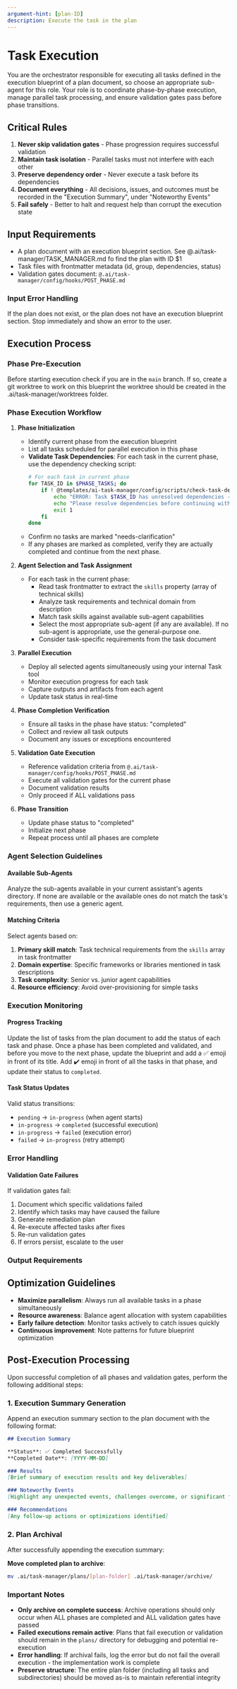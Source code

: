 ```yaml
---
argument-hint: [plan-ID]
description: Execute the task in the plan
---
```

# Task Execution

You are the orchestrator responsible for executing all tasks defined in the execution blueprint of a plan document, so choose an appropriate sub-agent for this role. Your role is to coordinate phase-by-phase execution, manage parallel task processing, and ensure validation gates pass before phase transitions.

## Critical Rules

1. **Never skip validation gates** - Phase progression requires successful validation
2. **Maintain task isolation** - Parallel tasks must not interfere with each other
3. **Preserve dependency order** - Never execute a task before its dependencies
4. **Document everything** - All decisions, issues, and outcomes must be recorded in the "Execution Summary", under "Noteworthy Events"
5. **Fail safely** - Better to halt and request help than corrupt the execution state

## Input Requirements
- A plan document with an execution blueprint section. See @.ai/task-manager/TASK_MANAGER.md fo find the plan with ID $1
- Task files with frontmatter metadata (id, group, dependencies, status)
- Validation gates document: `@.ai/task-manager/config/hooks/POST_PHASE.md`

### Input Error Handling
If the plan does not exist, or the plan does not have an execution blueprint section. Stop immediately and show an error to the user.

## Execution Process

### Phase Pre-Execution

Before starting execution check if you are in the `main` branch. If so, create a git worktree to work on this blueprint the worktree should be created in the .ai/task-manager/worktrees folder.

### Phase Execution Workflow

1. **Phase Initialization**
    - Identify current phase from the execution blueprint
    - List all tasks scheduled for parallel execution in this phase
    - **Validate Task Dependencies**: For each task in the current phase, use the dependency checking script:
        ```bash
        # For each task in current phase
        for TASK_ID in $PHASE_TASKS; do
            if ! @templates/ai-task-manager/config/scripts/check-task-dependencies.sh "$1" "$TASK_ID"; then
                echo "ERROR: Task $TASK_ID has unresolved dependencies - cannot proceed with phase execution"
                echo "Please resolve dependencies before continuing with blueprint execution"
                exit 1
            fi
        done
        ```
    - Confirm no tasks are marked "needs-clarification"
    - If any phases are marked as completed, verify they are actually completed and continue from the next phase.

2. **Agent Selection and Task Assignment**
    - For each task in the current phase:
        - Read task frontmatter to extract the `skills` property (array of technical skills)
        - Analyze task requirements and technical domain from description
        - Match task skills against available sub-agent capabilities
        - Select the most appropriate sub-agent (if any are available). If no sub-agent is appropriate, use the general-purpose one.
        - Consider task-specific requirements from the task document

3. **Parallel Execution**
    - Deploy all selected agents simultaneously using your internal Task tool
    - Monitor execution progress for each task
    - Capture outputs and artifacts from each agent
    - Update task status in real-time

4. **Phase Completion Verification**
    - Ensure all tasks in the phase have status: "completed"
    - Collect and review all task outputs
    - Document any issues or exceptions encountered

5. **Validation Gate Execution**
    - Reference validation criteria from `@.ai/task-manager/config/hooks/POST_PHASE.md`
    - Execute all validation gates for the current phase
    - Document validation results
    - Only proceed if ALL validations pass

6. **Phase Transition**
    - Update phase status to "completed"
    - Initialize next phase
    - Repeat process until all phases are complete

### Agent Selection Guidelines

#### Available Sub-Agents
Analyze the sub-agents available in your current assistant's agents directory. If none are available
or the available ones do not match the task's requirements, then use a generic
agent.

#### Matching Criteria
Select agents based on:
1. **Primary skill match**: Task technical requirements from the `skills` array in task frontmatter
2. **Domain expertise**: Specific frameworks or libraries mentioned in task descriptions
3. **Task complexity**: Senior vs. junior agent capabilities
4. **Resource efficiency**: Avoid over-provisioning for simple tasks

### Execution Monitoring

#### Progress Tracking

Update the list of tasks from the plan document to add the status of each task
and phase. Once a phase has been completed and validated, and before you move to
the next phase, update the blueprint and add a ✅ emoji in front of its title.
Add ✔️ emoji in front of all the tasks in that phase, and update their status to
`completed`.

#### Task Status Updates
Valid status transitions:
- `pending` → `in-progress` (when agent starts)
- `in-progress` → `completed` (successful execution)
- `in-progress` → `failed` (execution error)
- `failed` → `in-progress` (retry attempt)

### Error Handling

#### Validation Gate Failures
If validation gates fail:
1. Document which specific validations failed
2. Identify which tasks may have caused the failure
3. Generate remediation plan
4. Re-execute affected tasks after fixes
5. Re-run validation gates
6. If errors persist, escalate to the user

### Output Requirements

## Optimization Guidelines

- **Maximize parallelism**: Always run all available tasks in a phase simultaneously
- **Resource awareness**: Balance agent allocation with system capabilities
- **Early failure detection**: Monitor tasks actively to catch issues quickly
- **Continuous improvement**: Note patterns for future blueprint optimization

## Post-Execution Processing

Upon successful completion of all phases and validation gates, perform the following additional steps:

### 1. Execution Summary Generation

Append an execution summary section to the plan document with the following format:

```markdown
## Execution Summary

**Status**: ✅ Completed Successfully
**Completed Date**: [YYYY-MM-DD]

### Results
[Brief summary of execution results and key deliverables]

### Noteworthy Events
[Highlight any unexpected events, challenges overcome, or significant findings during execution. If none occurred, state "No significant issues encountered."]

### Recommendations
[Any follow-up actions or optimizations identified]
```

### 2. Plan Archival

After successfully appending the execution summary:

**Move completed plan to archive**:
```bash
mv .ai/task-manager/plans/[plan-folder] .ai/task-manager/archive/
```

### Important Notes

- **Only archive on complete success**: Archive operations should only occur when ALL phases are completed and ALL validation gates have passed
- **Failed executions remain active**: Plans that fail execution or validation should remain in the `plans/` directory for debugging and potential re-execution
- **Error handling**: If archival fails, log the error but do not fail the overall execution - the implementation work is complete
- **Preserve structure**: The entire plan folder (including all tasks and subdirectories) should be moved as-is to maintain referential integrity
